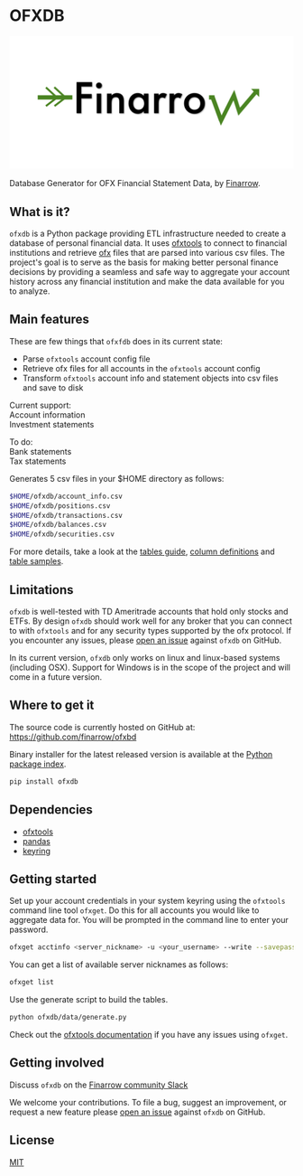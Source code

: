 # OFXDB

![Finarrow](https://github.com/finarrow/finarrow/blob/master/docs/media/finarrow_logo.png)

Database Generator for OFX Financial Statement Data, by [Finarrow].

## What is it?
`ofxdb` is a Python package providing ETL infrastructure needed 
to create a database of personal financial data. It uses 
[ofxtools] to connect to financial institutions and retrieve 
[ofx] files that are parsed into various csv files. The 
project's goal is to serve as the basis for making better personal 
finance decisions by providing a seamless and safe way to aggregate 
your account history across any financial institution and make the 
data available for you to analyze.

## Main features
These are few things that `ofxfdb` does in its current state:

 - Parse `ofxtools` account config file
 - Retrieve ofx files for all accounts in the `ofxtools` account config
 - Transform `ofxtools` account info and statement objects into csv files and save to disk

Current support:  
Account information  
Investment statements

To do:   
Bank statements  
Tax statements

Generates 5 csv files in your $HOME directory as follows:  

```sh
$HOME/ofxdb/account_info.csv  
$HOME/ofxdb/positions.csv  
$HOME/ofxdb/transactions.csv  
$HOME/ofxdb/balances.csv  
$HOME/ofxdb/securities.csv  
```

For more details, take a look at the [tables guide], [column definitions] and [table samples].

## Limitations
`ofxdb` is well-tested with TD Ameritrade accounts that hold only stocks and ETFs. 
By design `ofxdb` should work well for any broker that you can connect to with `ofxtools` and 
for any security types supported by the ofx protocol. 
If you encounter any issues, please [open an issue] against `ofxdb` on GitHub.

In its current version, `ofxdb` only works on linux and linux-based systems (including OSX). 
Support for Windows is in the scope of the project and will come in a future version.

## Where to get it
The source code is currently hosted on GitHub at:
https://github.com/finarrow/ofxbd

Binary installer for the latest released version is available at the 
[Python package index].

```sh
pip install ofxdb
```

## Dependencies
- [ofxtools]
- [pandas]
- [keyring]

## Getting started

Set up your account credentials in your system keyring using the 
`ofxtools` command line tool `ofxget`. Do this for all accounts you would 
like to aggregate data for. You will be prompted in the command line to 
enter your password.

```sh
ofxget acctinfo <server_nickname> -u <your_username> --write --savepass
```

You can get a list of available server nicknames as follows:

```sh
ofxget list
```

Use the generate script to build the tables.

```sh
python ofxdb/data/generate.py
```

Check out the [ofxtools documentation] if you have any issues using `ofxget`.

## Getting involved

Discuss `ofxdb` on the [Finarrow community Slack]

We welcome your contributions. To file a bug, suggest an improvement, or 
request a new feature please [open an issue] against `ofxdb` on GitHub.

## License
[MIT](LICENSE)

<!-- Named links -->
[Finarrow]: https://github.com/finarrow
[open an issue]: https://github.com/finarrow/ofxdb/issues
[Finarrow community Slack]: https://join.slack.com/t/finarrow/shared_invite/zt-edx8c7hh-ALm_vWUpGpsAhwEjzKkWXg
[ofxtools]: https://github.com/csingley/ofxtools
[pandas]: https://pandas.pydata.org/
[keyring]: https://pypi.org/project/keyring/
[Python package index]: https://pypi.org/project/ofxdb
[tables guide]: https://github.com/finarrow/ofxdb/blob/master/doc/TABLES.md
[table samples]: https://github.com/finarrow/ofxdb/blob/master/doc/table_samples/
[ofx]: https://www.ofx.net/
[ofxtools]: https://github.com/csingley/ofxtools
[ofxtools documentation]: https://ofxtools.readthedocs.io/en/latest/
[column definitions]: https://github.com/finarrow/ofxdb/blob/master/doc/COLUMN_DEFINITIONS.md